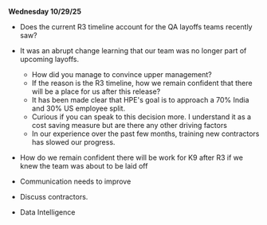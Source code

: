 **Wednesday 10/29/25**
- Does the current R3 timeline account for the QA layoffs teams recently saw?
- It was an abrupt change learning that our team was no longer part of upcoming layoffs.
	- How did you manage to convince upper management?
	- If the reason is the R3 timeline, how we remain confident that there will be a place for us after this release?
	- It has been made clear that HPE's goal is to approach a 70% India and 30% US employee split.
	- Curious if you can speak to this decision more. I understand it as a cost saving measure but are there any other driving factors
	- In our experience over the past few months, training new contractors has slowed our progress.


- How do we remain confident there will be work for K9 after R3 if we knew the team was about to be laid off
- Communication needs to improve
- Discuss contractors.
- Data Intelligence